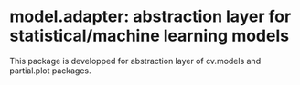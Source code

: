 # model.adapter: abstraction layer for statistical/machine learning models

This package is developped for abstraction layer of cv.models and partial.plot packages.
